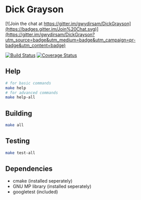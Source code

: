 Dick Grayson
================

[![Join the chat at https://gitter.im/gwydirsam/DickGrayson](https://badges.gitter.im/Join%20Chat.svg)](https://gitter.im/gwydirsam/DickGrayson?utm_source=badge&utm_medium=badge&utm_campaign=pr-badge&utm_content=badge)

[![Build Status](https://travis-ci.org/gwydirsam/DickGrayson.svg?branch=develop)](https://travis-ci.org/gwydirsam/DickGrayson) [![Coverage Status](https://coveralls.io/repos/gwydirsam/DickGrayson/badge.svg)](https://coveralls.io/r/gwydirsam/DickGrayson) 

## Help

```bash
# for basic commands
make help
# for advanced commands
make help-all
```

## Building

```bash
make all
```

## Testing

```bash
make test-all
```

## Dependencies
- cmake (installed seperately)
- GNU MP library (installed seperately)
- googletest (included)

